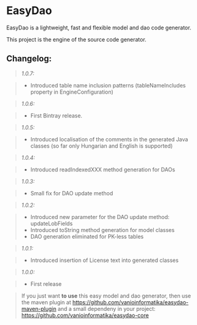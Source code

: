 EasyDao
=======

EasyDao is a lightweight, fast and flexible model and dao code generator.

This project is the engine of the source code generator.

Changelog:
----------

>*1.0.7:*

>* Introduced table name inclusion patterns (tableNameIncludes property in EngineConfiguration)

>*1.0.6:*

>* First Bintray release.

>*1.0.5:*

>* Introduced localisation of the comments in the generated Java classes (so far only Hungarian and English is supported)

>*1.0.4:*

>* Introduced readIndexedXXX method generation for DAOs

>*1.0.3:*

>* Small fix for DAO update method

>*1.0.2:* 

>* Introduced new parameter for the DAO update method: updateLobFields  
>* Introduced toString method generation for model classes  
>* DAO generation eliminated for PK-less tables

>*1.0.1:*

>* Introduced insertion of License text into generated classes

>*1.0.0:*

>* First release











> If you just want **to use** this easy model and dao generator, then use the maven plugin at https://github.com/vanioinformatika/easydao-maven-plugin and a small dependeny in your project: https://github.com/vanioinformatika/easydao-core
